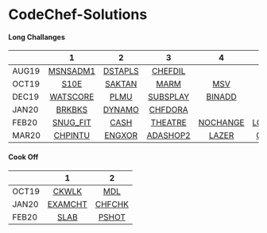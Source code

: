 # CodeChef-Solutions

#### Long Challanges
|               | 1             | 2             | 3             | 4             | 5             | 6             |
| ------------- |:-------------:|:-------------:|:-------------:|:-------------:|:-------------:|:-------------:|
| AUG19         | [MSNSADM1](https://github.com/vinaysomawat/CodeChef-Solutions/blob/master/Long/08_19/MSNSADM1.cpp)  | [DSTAPLS](https://github.com/vinaysomawat/CodeChef-Solutions/blob/master/Long/08_19/DSTAPLS.cpp)       | [CHEFDIL](https://github.com/vinaysomawat/CodeChef-Solutions/blob/master/Long/08_19/CHEFDIL.cpp) |               |               |               |
| OCT19         | [S10E](https://github.com/vinaysomawat/CodeChef-Solutions/blob/master/Long/10_19/S10E.cpp)      | [SAKTAN](https://github.com/vinaysomawat/CodeChef-Solutions/blob/master/Long/10_19/SAKTAN.cpp)    | [MARM](https://github.com/vinaysomawat/CodeChef-Solutions/blob/master/Long/10_19/MARM.cpp)      |  [MSV](https://github.com/vinaysomawat/CodeChef-Solutions/blob/master/Long/10_19/MSV.cpp)      |               |               |
| DEC19         | [WATSCORE](https://github.com/vinaysomawat/CodeChef-Solutions/blob/master/Long/12_19/WATSCORE.cpp)  | [PLMU](https://github.com/vinaysomawat/CodeChef-Solutions/blob/master/Long/12_19/PLMU.cpp)      | [SUBSPLAY](https://github.com/vinaysomawat/CodeChef-Solutions/blob/master/Long/12_19/SUBSPLAY.cpp)  | [BINADD](https://github.com/vinaysomawat/CodeChef-Solutions/blob/master/Long/12_19/BINADD.cpp)    | [CHFRAN](https://github.com/vinaysomawat/CodeChef-Solutions/blob/master/Long/12_19/CHFRAN.cpp)    |               |
| JAN20         | [BRKBKS](https://github.com/vinaysomawat/CodeChef-Solutions/blob/master/Long/01_20/BRKBKS.cpp)    | [DYNAMO](https://github.com/vinaysomawat/CodeChef-Solutions/blob/master/Long/01_20/DYNAMO.cpp)    | [CHFDORA](https://github.com/vinaysomawat/CodeChef-Solutions/blob/master/Long/01_20/CHFDORA.cpp)   |               |               |               |
| FEB20         | [SNUG_FIT](https://github.com/vinaysomawat/CodeChef-Solutions/blob/master/Long/02_20/SNUG_FIT.cpp)  | [CASH](https://github.com/vinaysomawat/CodeChef-Solutions/blob/master/Long/02_20/CASH.cpp)      | [THEATRE](https://github.com/vinaysomawat/CodeChef-Solutions/blob/master/Long/02_20/THEATRE_100pts.cpp)   | [NOCHANGE](https://github.com/vinaysomawat/CodeChef-Solutions/blob/master/Long/02_20/NOCHANGE.cpp)  | [LONGCOOK](https://github.com/vinaysomawat/CodeChef-Solutions/blob/master/Long/02_20/LONGCOOK2.cpp)  | [CHEFRAIL](https://github.com/vinaysomawat/CodeChef-Solutions/blob/master/Long/02_20/CHEFRAIL.cpp)  |
| MAR20         | [CHPINTU](https://github.com/vinaysomawat/CodeChef-Solutions/blob/master/LongChallange/03_20/CHPINTU.cpp)  | [ENGXOR](https://github.com/vinaysomawat/CodeChef-Solutions/blob/master/LongChallange/03_20/ENGXOR.cpp)      | [ADASHOP2](https://github.com/vinaysomawat/CodeChef-Solutions/blob/master/LongChallange/03_20/ADASHOP2.cpp)   | [LAZER](https://github.com/vinaysomawat/CodeChef-Solutions/blob/master/LongChallange/03_20/LAZER.cpp)  | [CHEFDAG](https://github.com/vinaysomawat/CodeChef-Solutions/blob/master/LongChallange/03_20/CHEFDAG.cpp)  |[MDSWIN2](https://github.com/vinaysomawat/CodeChef-Solutions/blob/master/LongChallange/03_20/MDSWIN2.cpp)  | [BREAK](https://github.com/vinaysomawat/CodeChef-Solutions/blob/master/LongChallange/03_20/BREAK.cpp)  |

#### Cook Off
|               | 1             | 2             |
| ------------- |:-------------:|:-------------:|
| OCT19         | [CKWLK](https://github.com/vinaysomawat/CodeChef-Solutions/blob/master/CookOff/10_19/CKWLK.cpp) | [MDL](https://github.com/vinaysomawat/CodeChef-Solutions/blob/master/CookOff/10_19/MDL.cpp)  |
| JAN20         |   [EXAMCHT](https://github.com/vinaysomawat/CodeChef-Solutions/blob/master/CookOff/01_20/EXAMCHT.cpp)   | [CHFCHK](https://github.com/vinaysomawat/CodeChef-Solutions/blob/master/CookOff/01_20/CHFCHK.cpp)  |
| FEB20         |      [SLAB](https://github.com/vinaysomawat/CodeChef-Solutions/blob/master/CookOff/02_20/SLAB.cpp)      |   [PSHOT](https://github.com/vinaysomawat/CodeChef-Solutions/blob/master/CookOff/02_20/PSHOT.cpp)            |
